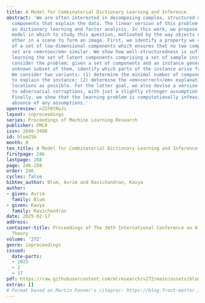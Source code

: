 ```yaml
---
title: A Model for Combinatorial Dictionary Learning and Inference
abstract: 'We are often interested in decomposing complex, structured data into simple
  components that explain the data. The linear version of this problem is well-studied
  as dictionary learning and factor analysis. In this work, we propose a combinatorial
  model in which to study this question, motivated by the way objects occlude each
  other in a scene to form an image. First, we identify a property we call “well-structuredness”
  of a set of low-dimensional components which ensures that no two components in the
  set are <em>too</em> similar. We show how well-structuredness is sufficient for
  learning the set of latent components comprising a set of sample instances. We then
  consider the problem: given a set of components and an instance generated from some
  unknown subset of them, identify which parts of the instance arise from which components.
  We consider two variants: (1) determine the minimal number of components required
  to explain the instance; (2) determine the <em>correct</em> explanation for as many
  locations as possible. For the latter goal, we also devise a version that is robust
  to adversarial corruptions, with just a slightly stronger assumption on the components.
  Finally, we show that the learning problem is computationally infeasible in the
  absence of any assumptions.'
openreview: nZIFBtNuJi
layout: inproceedings
series: Proceedings of Machine Learning Research
publisher: PMLR
issn: 2640-3498
id: blum25b
month: 0
tex_title: A Model for Combinatorial Dictionary Learning and Inference
firstpage: 246
lastpage: 288
page: 246-288
order: 246
cycles: false
bibtex_author: Blum, Avrim and Ravichandran, Kavya
author:
- given: Avrim
  family: Blum
- given: Kavya
  family: Ravichandran
date: 2025-02-17
address:
container-title: Proceedings of The 36th International Conference on Algorithmic Learning
  Theory
volume: '272'
genre: inproceedings
issued:
  date-parts:
  - 2025
  - 2
  - 17
pdf: https://raw.githubusercontent.com/mlresearch/v272/main/assets/blum25b/blum25b.pdf
extras: []
# Format based on Martin Fenner's citeproc: https://blog.front-matter.io/posts/citeproc-yaml-for-bibliographies/
---
```

